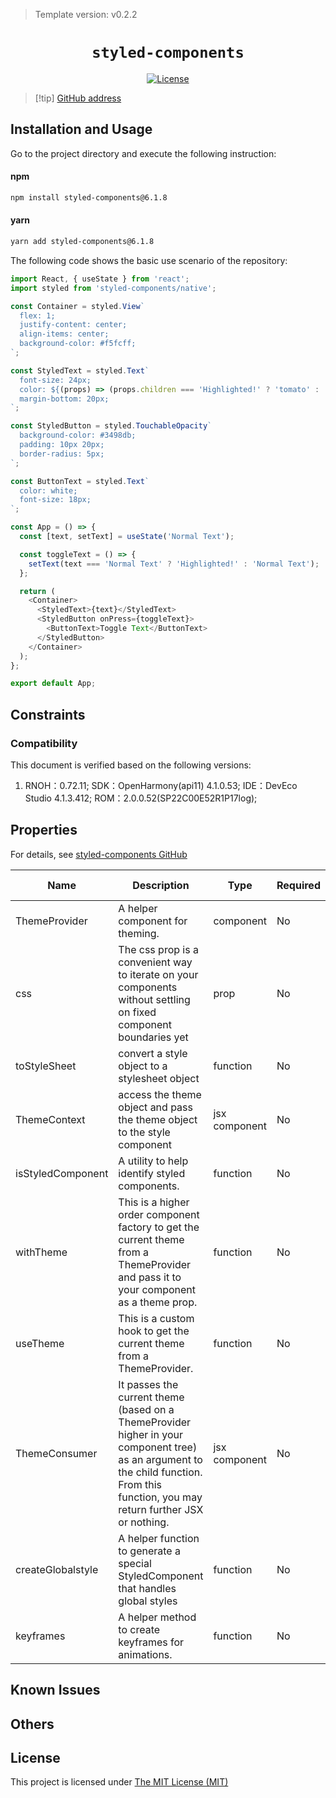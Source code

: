 <!-- {% raw %} -->
> Template version: v0.2.2

<p align="center">
  <h1 align="center"> <code>styled-components</code> </h1>
</p>
<p align="center">
    <a href="https://github.com/styled-components/styled-components/blob/main/LICENSE">
        <img src="https://img.shields.io/badge/license-MIT-green.svg" alt="License" />
    </a>
</p>

> [!tip] [GitHub address](https://github.com/styled-components/styled-components)

## Installation and Usage

Go to the project directory and execute the following instruction:

<!-- tabs:start -->

#### **npm**

```bash
npm install styled-components@6.1.8
```

#### **yarn**

```bash
yarn add styled-components@6.1.8
```

<!-- tabs:end -->

The following code shows the basic use scenario of the repository:

```js
import React, { useState } from 'react';
import styled from 'styled-components/native';

const Container = styled.View`
  flex: 1;
  justify-content: center;
  align-items: center;
  background-color: #f5fcff;
`;

const StyledText = styled.Text`
  font-size: 24px;
  color: ${(props) => (props.children === 'Highlighted!' ? 'tomato' : 'black')};
  margin-bottom: 20px;
`;

const StyledButton = styled.TouchableOpacity`
  background-color: #3498db;
  padding: 10px 20px;
  border-radius: 5px;
`;

const ButtonText = styled.Text`
  color: white;
  font-size: 18px;
`;

const App = () => {
  const [text, setText] = useState('Normal Text');

  const toggleText = () => {
    setText(text === 'Normal Text' ? 'Highlighted!' : 'Normal Text');
  };

  return (
    <Container>
      <StyledText>{text}</StyledText>
      <StyledButton onPress={toggleText}>
        <ButtonText>Toggle Text</ButtonText>
      </StyledButton>
    </Container>
  );
};

export default App;
```

## Constraints

### Compatibility

This document is verified based on the following versions:

1. RNOH：0.72.11; SDK：OpenHarmony(api11) 4.1.0.53; IDE：DevEco Studio 4.1.3.412; ROM：2.0.0.52(SP22C00E52R1P17log);

## Properties

For details, see [styled-components GitHub](https://github.com/styled-components/styled-components)

| Name              | Description                                                                                                                                                                                  | Type          | Required | Platform |  HarmonyOS Support |
| ----------------- | ------------------------------------------------------------------------------------------------------------------------------------------------------------------------------------- | ------------- | -------- | -------- | -------- |
| ThemeProvider     | A helper component for theming.                                                                                                                                                       | component     | No       | /        | Yes      |
| css               | The css prop is a convenient way to iterate on your components without settling on fixed component boundaries yet                                                                     | prop          | No       | /        | Yes      |
| toStyleSheet      | convert a style object to a stylesheet object                                                                                                                                         | function      | No       | /        | Yes      |
| ThemeContext      | access the theme object and pass the theme object to the style component                                                                                                              | jsx component | No       | /        | Yes      |
| isStyledComponent | A utility to help identify styled components.                                                                                                                                         | function      | No       | /        | Yes      |
| withTheme         | This is a higher order component factory to get the current theme from a ThemeProvider and pass it to your component as a theme prop.                                                 | function      | No       | /        | Yes      |
| useTheme          | This is a custom hook to get the current theme from a ThemeProvider.                                                                                                                  | function      | No       | /        | Yes      |
| ThemeConsumer     | It passes the current theme (based on a ThemeProvider higher in your component tree) as an argument to the child function. From this function, you may return further JSX or nothing. | jsx component | No       | /        | Yes      |
| createGlobalstyle | A helper function to generate a special StyledComponent that handles global styles                                                                                                    | function      | No       | Web      | No       |
| keyframes         | A helper method to create keyframes for animations.                                                                                                                                   | function      | No       | Web      | No       |

## Known Issues

## Others

## License

This project is licensed under [The MIT License (MIT)](https://github.com/styled-components/styled-components/blob/main/LICENSE)

<!-- {% endraw %} -->